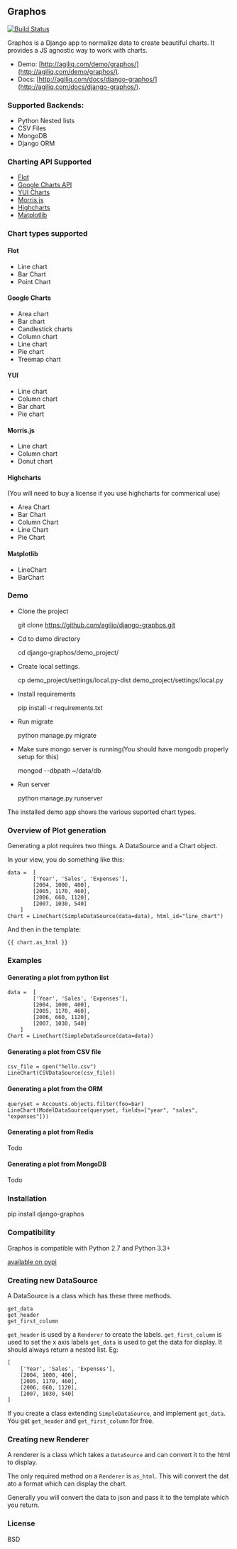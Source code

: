 Graphos
----------------

[![Build Status](https://travis-ci.org/agiliq/django-graphos.png)](https://travis-ci.org/agiliq/django-graphos)

Graphos is a Django app to normalize data to create beautiful charts. It provides a JS agnostic way to work with charts.

* Demo: [http://agiliq.com/demo/graphos/](http://agiliq.com/demo/graphos/).  
* Docs: [http://agiliq.com/docs/django-graphos/](http://agiliq.com/docs/django-graphos/).

### Supported Backends:

* Python Nested lists
* CSV Files
* MongoDB
* Django ORM

### Charting API Supported

* [Flot](http://flotcharts.org)
* [Google Charts API](https://developers.google.com/chart/)
* [YUI Charts](http://yuilibrary.com/yui/docs/charts/)
* [Morris.js](http://www.oesmith.co.uk/morris.js/)
* [Highcharts](http://www.highcharts.com/)
* [Matplotlib](http://matplotlib.org/api/pyplot_api.html)

### Chart types supported

#### Flot

* Line chart
* Bar Chart
* Point Chart

#### Google Charts

* Area chart
* Bar chart
* Candlestick charts
* Column chart
* Line chart
* Pie chart
* Treemap chart

#### YUI

* Line chart
* Column chart
* Bar chart
* Pie chart

#### Morris.js

* Line chart
* Column chart
* Donut chart

#### Highcharts

(You will need to buy a license if you use highcharts for commerical use)

* Area Chart
* Bar Chart
* Column Chart
* Line Chart
* Pie Chart

#### Matplotlib

* LineChart
* BarChart


### Demo

* Clone the project

	git clone https://github.com/agiliq/django-graphos.git

* Cd to demo directory

	cd django-graphos/demo_project/

* Create local settings.

	cp demo_project/settings/local.py-dist demo_project/settings/local.py

* Install requirements

	pip install -r requirements.txt

* Run migrate

	python manage.py migrate

* Make sure mongo server is running(You should have mongodb properly setup for this)

	mongod --dbpath ~/data/db

* Run server

	python manage.py runserver

The installed demo app shows the various suported chart types.


### Overview of Plot generation

Generating a plot requires two things. A DataSource and a Chart object.

In your view, you do something like this:

    data =  [
            ['Year', 'Sales', 'Expenses'],
            [2004, 1000, 400],
            [2005, 1170, 460],
            [2006, 660, 1120],
            [2007, 1030, 540]
        ]
    Chart = LineChart(SimpleDataSource(data=data), html_id="line_chart")

And then in the template:

    {{ chart.as_html }}


### Examples

#### Generating a plot from python list

    data =  [
            ['Year', 'Sales', 'Expenses'],
            [2004, 1000, 400],
            [2005, 1170, 460],
            [2006, 660, 1120],
            [2007, 1030, 540]
        ]
    Chart = LineChart(SimpleDataSource(data=data))

#### Generating a plot from CSV file

    csv_file = open("hello.csv")
    LineChart(CSVDataSource(csv_file))

#### Generating a plot from the ORM

    queryset = Accounts.objects.filter(foo=bar)
    LineChart(ModelDataSource(queryset, fields=["year", "sales", "expenses"]))


#### Generating a plot from Redis
Todo

#### Generating a plot from MongoDB
Todo

### Installation

pip install django-graphos

### Compatibility

Graphos is compatible with Python 2.7 and Python 3.3+

[available on pypi](https://pypi.python.org/pypi/django-graphos/)


### Creating new DataSource

A DataSource is a class which has these three methods.

    get_data
    get_header
    get_first_column

`get_header` is used by a `Renderer` to create the labels.
`get_first_column` is used to set the x axis labels
`get_data` is used to get the data for display. It should always return a nested list. Eg:

    [
        ['Year', 'Sales', 'Expenses'],
        [2004, 1000, 400],
        [2005, 1170, 460],
        [2006, 660, 1120],
        [2007, 1030, 540]
    ]

If you create a class extending `SimpleDataSource`, and implement `get_data`. You get
`get_header` and `get_first_column` for free.

### Creating new Renderer

A renderer is a class which takes a  `DataSource` and can convert it to the html to display.

The only required method on a `Renderer` is `as_html`. This will convert the dat ato a format which can display the chart.

Generally you will convert the data to json and pass it to the template which you return.


### License

BSD

